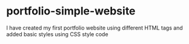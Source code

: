 # portfolio-simple-website
I have created my first portfolio website using different HTML tags and added basic styles using CSS style  code
